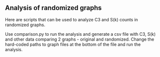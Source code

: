 ## Analysis of randomized graphs
Here are scripts that can be used to analyze C3 and S(k) counts in randomized graphs.

Use comparison.py to run the analysis and generate a csv file with C3, S(k) and other data comparing 2 graphs - original and randomized.
Change the hard-coded paths to graph files at the bottom of the file and run the analysis. 
